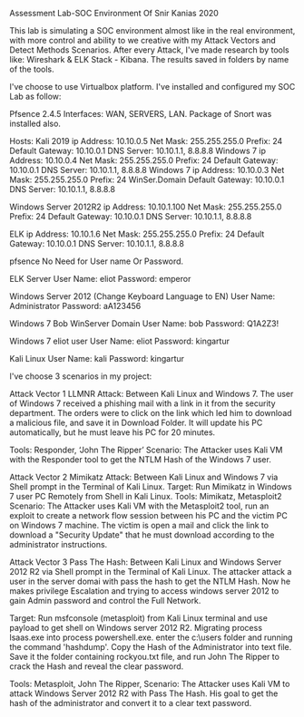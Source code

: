 
Assessment Lab-SOC Environment Of Snir Kanias 2020

This lab is simulating a SOC environment almost like in the real environment, 
with more control and ability to we creative with my Attack Vectors and Detect Methods Scenarios.
After every Attack, I've made research by tools like: Wireshark & ELK Stack - Kibana.
The results saved in folders by name of the tools.

I've choose to use Virtualbox platform. I've installed and configured my SOC Lab as follow:

Pfsence 2.4.5	Interfaces: WAN, SERVERS, LAN. Package of Snort was installed also.

Hosts:
Kali 2019                 ip Address: 10.10.0.5		       Net Mask: 255.255.255.0 Prefix: 24
	                        Default Gateway: 10.10.0.1 	   DNS Server: 10.10.1.1, 8.8.8.8
Windows 7	                ip Address: 10.10.0.4		       Net Mask: 255.255.255.0 Prefix: 24
		                      Default Gateway: 10.10.0.1 	   DNS Server: 10.10.1.1, 8.8.8.8
Windows 7	                ip Address: 10.10.0.3		       Net Mask: 255.255.255.0 Prefix: 24
WinSer.Domain	            Default Gateway: 10.10.0.1 	   DNS Server: 10.10.1.1, 8.8.8.8

Windows Server 2012R2     ip Address: 10.10.1.100		     Net Mask: 255.255.255.0 Prefix: 24
                   	      Default Gateway: 10.10.0.1 	   DNS Server: 10.10.1.1, 8.8.8.8

ELK		                    ip Address: 10.10.1.6		       Net Mask: 255.255.255.0 Prefix: 24
	 	                      Default Gateway: 10.10.0.1 	   DNS Server: 10.10.1.1, 8.8.8.8

pfsence
No Need for User name Or Password.

ELK Server
User Name: eliot		Password: emperor

Windows Server 2012 (Change Keyboard Language to EN)
User Name: Administrator	Password: aA123456

Windows 7 Bob WinServer Domain
User Name: bob		Password: Q1A2Z3!

Windows 7 eliot user
User Name: eliot		Password: kingartur

Kali Linux
User Name: kali		Password: kingartur


I've choose 3 scenarios in my project:

Attack Vector 1
LLMNR Attack: Between Kali Linux and Windows 7.
The user of Windows 7 received a phishing mail with a link in it from the security department. The orders were to click on the link which led him to download a malicious file, and save it in Download Folder. It will update his PC automatically, but he must leave his PC for 20 minutes.

Tools: Responder, ‘John The Ripper’
Scenario: The Attacker uses Kali VM with the Responder tool to get the NTLM Hash of the Windows 7 user.


Attack Vector 2
Mimikatz Attack: Between Kali Linux and Windows 7 via Shell prompt in the Terminal of Kali Linux.
Target: Run Mimikatz in Windows 7 user PC Remotely from Shell in Kali Linux.
Tools: Mimikatz, Metasploit2
Scenario: The Attacker uses Kali VM with the Metasploit2 tool, run an exploit to create a network flow session between his PC and the victim PC on Windows 7 machine.
The victim is open a mail and click the link to download a "Security Update" that he must download according to the administrator instructions.


Attack Vector 3
Pass The Hash: Between Kali Linux and Windows Server 2012 R2 via Shell prompt in the Terminal of Kali Linux.
The attacker attack a user in the server domai with pass the hash to get the NTLM Hash. Now he makes privilege Escalation and trying to access windows server 2012 to gain Admin password and control the Full Network. 

Target: Run msfconsole (metasploit) from Kali Linux terminal and use payload to get shell on Windows server 2012 R2. Migrating process lsaas.exe into process powershell.exe. enter the c:\users folder and running the command  'hashdump'. Copy the Hash of the  Administrator into text file. Save it the folder containing rockyou.txt file, and run John The Ripper to crack the Hash and reveal the clear password.  

Tools: Metasploit, John The Ripper,
Scenario: The Attacker uses Kali VM to attack Windows Server 2012 R2 with Pass The Hash. His goal to get the hash of the administrator and convert it to a clear text password.

